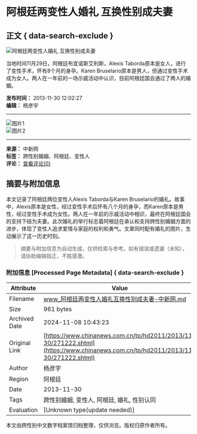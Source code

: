 # 阿根廷两变性人婚礼 互换性别成夫妻

## 正文 { data-search-exclude }


![阿根廷两变性人婚礼 互换性别成夫妻](http://i2.chinanews.com/simg/hd/2013/11/30/7d1ed4bf5a494dbaa773ab4f654d4ebd.jpg)

当地时间11月29日，阿根廷布宜诺斯艾利斯，Alexis Taborda原本是女人，进行了变性手术，怀有8个月的身孕。Karen Bruselario原本是男人，但通过变性手术成为女人。两人在一年前的一场示威活动中认识，目前阿根廷国会通过了两人的婚姻。

**发布时间：** 2013-11-30 12:02:27  
**编辑：** 杨彦宇  

---

![图片1](http://i2.chinanews.com/simg/hd/2013/11/29/200x133_322750b16da54e009eb5275700fc9797.jpg)  
![图片2](http://i2.chinanews.com/simg/hd/2013/11/29/200x133_8012f4e6267840d6ae12e2a70c197173.jpg)

---

**来源：** 中新网  
**标签：** 跨性别婚姻、阿根廷、变性人  
**评论：** [查看评论(0)](http://comment.chinanews.com/comments/comments.php?newsid=hd_31134)

## 摘要与附加信息

<!-- tcd_abstract -->
本文记录了阿根廷两位变性人Alexis Taborda与Karen Bruselario的婚礼。故事中，Alexis原本是女性，经过变性手术后怀有八个月的身孕，而Karen原本是男性，经过变性手术成为女性。两人在一年前的示威活动中相识，最终在阿根廷国会的支持下结为夫妻。此次婚礼的举行标志着阿根廷在承认和支持跨性别婚姻方面的进步，体现了变性人追求爱情与家庭的权利和勇气。文章同时配有婚礼的图片，生动展示了这一历史时刻。
<!-- tcd_abstract_end -->

> 摘要与附加信息为自动生成，仅供检索与参考。如有错误或遗漏（未知），请协助编辑指正，不胜感激。

### 附加信息 [Processed Page Metadata] { data-search-exclude }

| Attribute       | Value                                  |
|-----------------|----------------------------------------|
| Filename        | www_阿根廷两变性人婚礼互换性别成夫妻-中新网.md                             |
| Size            | 961 bytes                           |
| Archived Date   | 2024-11-08 10:43:23                             |
| Original Link   | [https://www.chinanews.com.cn/tp/hd2011/2013/11-30/271222.shtml](https://www.chinanews.com.cn/tp/hd2011/2013/11-30/271222.shtml)                       |
| Author          | 杨彦宇                               |
| Region          | 阿根廷                               |
| Date            | 2013-11-30                                 |
| Tags            | 跨性别婚姻, 变性人, 阿根廷, 婚礼, 性别认同                                 |
| Evaluation            | [Unknown type(update needed)]                                 |
<!-- tcd_table_end -->

本文由跨性别中文数字档案馆归档整理，仅供浏览。版权归原作者所有。
